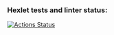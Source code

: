### Hexlet tests and linter status:
[![Actions Status](https://github.com/Olia-tsk/php-project-48/actions/workflows/hexlet-check.yml/badge.svg)](https://github.com/Olia-tsk/php-project-48/actions)